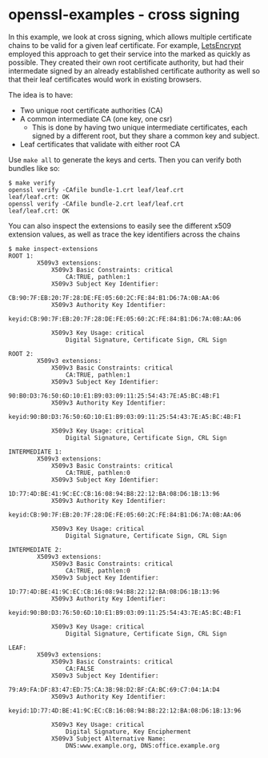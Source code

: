 # openssl-examples - cross signing
In this example, we look at cross signing, which allows multiple certificate chains to be valid for a given leaf certificate.  For example, [LetsEncrypt](https://letsencrypt.org/certificates/#cross-signing) employed this approach to get their service into the marked as quickly as possible.  They created their own root certificate authority, but had their intermedate signed by an already established certificate authority as well so that their leaf certificates would work in existing browsers.

The idea is to have:

* Two unique root certificate authorities (CA)
* A common intermediate CA (one key, one csr)
  * This is done by having two unique intermediate certificates, each signed by a different root, but they share a common key and subject.
* Leaf certificates that validate with either root CA

Use `make all` to generate the keys and certs.  Then you can verify both bundles like so:
```
$ make verify
openssl verify -CAfile bundle-1.crt leaf/leaf.crt
leaf/leaf.crt: OK
openssl verify -CAfile bundle-2.crt leaf/leaf.crt
leaf/leaf.crt: OK
```

You can also inspect the extensions to easily see the different x509 extension values, as well as trace the key identifiers across the chains
```
$ make inspect-extensions
ROOT 1:
        X509v3 extensions:
            X509v3 Basic Constraints: critical
                CA:TRUE, pathlen:1
            X509v3 Subject Key Identifier:
                CB:90:7F:EB:20:7F:28:DE:FE:05:60:2C:FE:84:B1:D6:7A:0B:AA:06
            X509v3 Authority Key Identifier:
                keyid:CB:90:7F:EB:20:7F:28:DE:FE:05:60:2C:FE:84:B1:D6:7A:0B:AA:06

            X509v3 Key Usage: critical
                Digital Signature, Certificate Sign, CRL Sign

ROOT 2:
        X509v3 extensions:
            X509v3 Basic Constraints: critical
                CA:TRUE, pathlen:1
            X509v3 Subject Key Identifier:
                90:B0:D3:76:50:6D:10:E1:B9:03:09:11:25:54:43:7E:A5:BC:4B:F1
            X509v3 Authority Key Identifier:
                keyid:90:B0:D3:76:50:6D:10:E1:B9:03:09:11:25:54:43:7E:A5:BC:4B:F1

            X509v3 Key Usage: critical
                Digital Signature, Certificate Sign, CRL Sign

INTERMEDIATE 1:
        X509v3 extensions:
            X509v3 Basic Constraints: critical
                CA:TRUE, pathlen:0
            X509v3 Subject Key Identifier:
                1D:77:4D:BE:41:9C:EC:CB:16:08:94:B8:22:12:BA:08:D6:1B:13:96
            X509v3 Authority Key Identifier:
                keyid:CB:90:7F:EB:20:7F:28:DE:FE:05:60:2C:FE:84:B1:D6:7A:0B:AA:06

            X509v3 Key Usage: critical
                Digital Signature, Certificate Sign, CRL Sign

INTERMEDIATE 2:
        X509v3 extensions:
            X509v3 Basic Constraints: critical
                CA:TRUE, pathlen:0
            X509v3 Subject Key Identifier:
                1D:77:4D:BE:41:9C:EC:CB:16:08:94:B8:22:12:BA:08:D6:1B:13:96
            X509v3 Authority Key Identifier:
                keyid:90:B0:D3:76:50:6D:10:E1:B9:03:09:11:25:54:43:7E:A5:BC:4B:F1

            X509v3 Key Usage: critical
                Digital Signature, Certificate Sign, CRL Sign

LEAF:
        X509v3 extensions:
            X509v3 Basic Constraints: critical
                CA:FALSE
            X509v3 Subject Key Identifier:
                79:A9:FA:DF:83:47:ED:75:CA:3B:98:D2:BF:CA:BC:69:C7:04:1A:D4
            X509v3 Authority Key Identifier:
                keyid:1D:77:4D:BE:41:9C:EC:CB:16:08:94:B8:22:12:BA:08:D6:1B:13:96

            X509v3 Key Usage: critical
                Digital Signature, Key Encipherment
            X509v3 Subject Alternative Name:
                DNS:www.example.org, DNS:office.example.org
```

